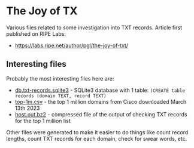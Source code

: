# The Joy of TX

Various files related to some investigation into TXT records. Article first published on RIPE Labs:

 * https://labs.ripe.net/author/pgl/the-joy-of-txt/

## Interesting files

Probably the most interesting files here are:

 * [db.txt-records.sqlite3](db.txt-records.sqlite3) - SQLite3 database with 1 table: `(CREATE table records (domain TEXT, record TEXT)`
 * [top-1m.csv](top-1m.csv) - the top 1 million domains from Cisco downloaded March 13th 2023
 * [host.out.bz2](host.out.bz2) - compressed file of the output of checking TXT records for the top 1 million list

Other files were generated to make it easier to do things like count record lengths, count TXT records for each domain, check for swear words, etc.
